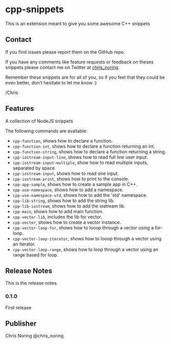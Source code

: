 
# cpp-snippets

This is an extension meant to give you some awesome C++ snippets

## Contact

If you find issues please report them on the GitHub repo.

If you have any comments like feature requests or feedback on theses snippets please contact me on Twitter at [chris_noring](https://twitter.com/chris_noring).

Remember these snippets are for all of you, so if you feel that they could be even better, don't hesitate to let me know :)

/Chris

## Features

A collection of NodeJS snippets

The following commands are available:

- `cpp-function`, shows how to declare a function.
- `cpp-function-int`, shows how to declare a function returning an int.
- `cpp-function-string`, shows how to declare a function returning a string.
- `cpp-iostream-input-line`, shows how to read full line user input.
- `cpp-iostream-input-multiple`, show how to read multiple inputs, separated by space.
- `cpp-iostream-input`, shows how to read one input.
- `cpp-iostream-print`, shows how to print to the console.
- `cpp-app-sample`, shows how to create a sample app in C++.
- `cpp-use-namespace`, shows how to add a namespace.
- `cpp-use-namespace-std`, shows how to add the 'std' namespace.
- `cpp-lib-string`, shows how to add the string lib.
- `cpp-lib-iostream`, shows how to add the iostream lib.
- `cpp-main`, shows how to add main function.
- `cpp-vector-lib`, includes the lib for vector.
- `cpp-vector`, shows how to create a vector instance.
- `cpp-vector-loop-for`, shows how to looop through a vector using a for-loop.
- `cpp-vector-loop-iterator`, shows how to looop through a vector using an iterator.
- `cpp-vector-loop-range`, shows how to loop through a vector using an range based for loop.

## Release Notes

This is the release notes.

### 0.1.0

First release

## Publisher

Chris Noring
@chris_noring
